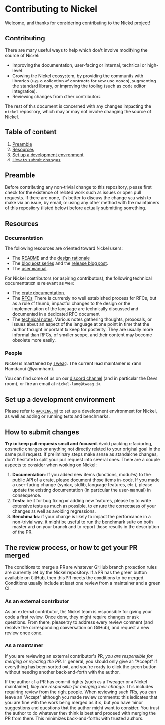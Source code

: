 # Contributing to Nickel

Welcome, and thanks for considering contributing to the Nickel project!

## Contributing

There are many useful ways to help which don't involve modifying the source of
Nickel:

- Improving the documentation, user-facing or internal, technical or high-level
- Growing the Nickel ecosystem, by providing the community with libraries
  (e.g. a collection of contracts for new use cases), augmenting the
  standard library, or improving the tooling (such as code editor integration).
- Reviewing changes from other contributors.

The rest of this document is concerned with any changes impacting the `nickel`
repository, which may or may not involve changing the source of Nickel.

## Table of content

1. [Preamble](#preamble)
1. [Resources](#resources)
1. [Set up a development environment](#set-up-a-development-environment)
1. [How to submit changes](#how-to-submit-changes)

## Preamble

Before contributing any non-trivial change to this repository, please first
check for the existence of related work such as issues or open pull requests. If
there are none, it's better to discuss the change you wish to make via an issue,
by email, or using any other method with the maintainers of this repository
(listed below) before actually submitting something.

## Resources

### Documentation

The following resources are oriented toward Nickel users:

- The [README](./README.md) and the [design rationale](./RATIONALE.md)
- The [blog post series][blog-series] and the [release blog post][blog-release].
- The [user manual][user-manual].

For Nickel contributors (or aspiring contributors), the following technical
documentation is relevant as well:

- The [crate documentation][doc-crate].
- The [RFCs][rfcs]. There is currently no well established process for RFCs, but
  as a rule of thumb, impactful changes to the design or the implementation of
  the language are technically discussed and documented in a dedicated RFC
  document.
- The [technical notes][doc-notes]. Various notes gathering thoughts, proposals,
  or issues about an aspect of the language at one point in time that the author
  thought important to keep for posterity. They are usually more informal than
  RFCs, of smaller scope, and their content may become obsolete more easily.

### People

Nickel is maintained by [Tweag][tweag]. The current lead maintainer is Yann
Hamdaoui (@yannham).

You can find some of us on our [discord channel][nickel-chat] (and in
particular the Devs room), or fire an email at `nickel-lang@tweag.io`.

## Set up a development environment

Please refer to [`HACKING.md`](./HACKING.md) to set up a development environment
for Nickel, as well as adding or running tests and benchmarks.

## How to submit changes

**Try to keep pull requests small and focused**. Avoid packing refactoring,
cosmetic changes or anything not directly related to your original goal in the
same pull request. If preliminary steps make sense as standalone changes, don't
hesitate to split your pull request into several ones. There are a couple
aspects to consider when working on Nickel:

1. **Documentation**: If you added new items (functions, modules) to the public API
   of a crate, please document those items in-code. If you made a user-facing
   change (syntax, stdlib, language features, etc.), please update the existing
   documentation (in particular the user-manual) in consequence.
2. **Tests**: be it for bug fixing or adding new features, please try to write
   extensive tests as much as possible, to ensure the correctness of your
   changes as well as avoiding regressions.
3. **Benchmarks**: if your change is likely to impact the performance in a
   non-trivial way, it might be useful to run the benchmark suite on both master
   and on your branch and to report those results in the description of the PR.

## The review process, or how to get your PR merged

The conditions to merge a PR are whatever GitHub branch protection rules are
currently set by the Nickel repository. If a PR has the green button available
on GitHub, then this PR meets the conditions to be merged. Conditions usually
include at least one review from a maintainer and a green CI.

### As an external contributor

As an external contributor, the Nickel team is responsible for giving your code
a first review. Once done, they might require changes or ask questions. From
there, please try to address every review comment (and resolve the corresponding
conversation on GitHub), and request a new review once done.

### As a maintainer

If you are reviewing an external contributor's PR, _you are responsible for
merging or rejecting the PR_. In general, you should only give an "Accept" if
everything has been sorted out, and you're ready to click the green button
without needing another back-and-forth with the author.

If the author of a PR has commit rights (such as a Tweager or a Nickel
maintainer), _they are responsible for merging their change_. This includes
requiring review from the right people. When reviewing such PRs, you can leave
an "Accept" although you made review comments: this indicates that you are fine
with the work being merged as it is, but you have minor suggestions and
questions that the author might want to consider. You trust the author to do
whatever they think is best and proceed with merging the PR from there. This
minimizes back-and-forths with trusted authors.

[blog-series]: https://www.tweag.io/blog/2020-10-22-nickel-open-sourcing/
[blog-release]: https://www.tweag.io/blog/2022-03-11-nickel-first-release/
[user-manual]: https://nickel-lang.org/user-manual/introduction/
[doc-crate]: https://docs.rs/nickel-lang/0.1.0/nickel_lang/
[doc-notes]: notes/
[tweag]: https://www.tweag.io
[rfcs]: ./rfcs/
[nickel-chat]: https://discord.gg/vYDnJYBmax
